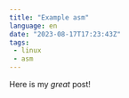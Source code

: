 ```yaml
---
title: "Example asm"
language: en
date: "2023-08-17T17:23:43Z"
tags: 
 - linux
 - asm
---
```


Here is my _great_ post!
